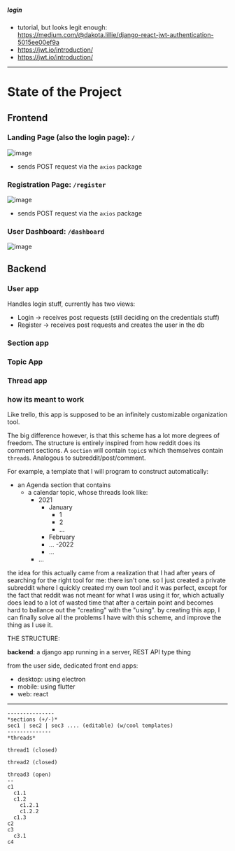 






##### login



- tutorial, but looks legit enough: https://medium.com/@dakota.lillie/django-react-jwt-authentication-5015ee00ef9a
- https://jwt.io/introduction/
- https://jwt.io/introduction/



----



# State of the Project

## Frontend


### Landing Page (also the login page): `/`

![image](https://user-images.githubusercontent.com/63464503/140642746-05ff647c-91a6-45c6-9ba2-b78153659d2d.png)



- sends POST request via the `axios` package


### Registration Page: `/register`

![image](https://user-images.githubusercontent.com/63464503/140637748-8436943d-38c2-4ed8-a3e4-4202b77bd2de.png)

- sends POST request via the `axios` package

### User Dashboard: `/dashboard`

![image](https://user-images.githubusercontent.com/63464503/140637821-755cd50b-1cb7-4caf-bcaa-484bad16db81.png)


## Backend

### User app

Handles login stuff, currently has two views:

- Login -> receives post requests (still deciding on the credentials stuff)
- Register -> receives post requests and creates the user in the db 

### Section app

### Topic App

### Thread app


### how its meant to work

Like trello, this app is supposed to be an infinitely customizable organization tool.

The big difference however, is that this scheme has a lot more degrees of freedom. The structure is entirely inspired from how reddit does its comment sections. A `section` will contain `topic`s which themselves contain `thread`s. Analogous to subreddit/post/comment. 

For example, a template that I will program to construct automatically:

- an Agenda section that contains
    - a calendar topic, whose threads look like:
        - 2021
            - January
              - 1
              - 2
              - ...
            - February
            - ...
          -2022
            - ...
        - ...







the idea for this actually came from a realization that I had after years of searching for the right tool for me: there isn't one. so I just created a private subreddit where I quickly created my own tool and it was perfect, except for the fact that reddit was not meant for what I was using it for, which actually does lead to a lot of wasted time that after a certain point and becomes hard to ballance out the "creating" with the "using". by creating this app, I can finally solve all the problems I have with this scheme, and improve the thing as I use it.

THE STRUCTURE:

**backend**: a django app running in a server, REST API type thing

from the user side, dedicated front end apps:

- desktop: using electron
- mobile: using flutter
- web: react






---
```
---------------
*sections (+/-)*
sec1 | sec2 | sec3 .... (editable) (w/cool templates)
--------------
*threads*

thread1 (closed)

thread2 (closed)

thread3 (open)
--
c1
  c1.1
  c1.2
    c1.2.1
    c1.2.2
  c1.3
c2
c3
  c3.1
c4
```


